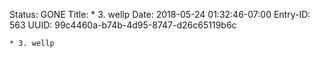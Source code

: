 Status: GONE
Title: * 3. wellp
Date: 2018-05-24 01:32:46-07:00
Entry-ID: 563
UUID: 99c4460a-b74b-4d95-8747-d26c65119b6c

`* 3. wellp`